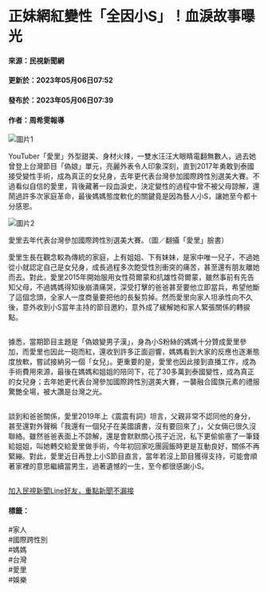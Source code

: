 # 正妹網紅變性「全因小S」！血淚故事曝光

#### 來源：民視新聞網  
#### 更新於：2023年05月06日07:52  
#### 發布於：2023年05月06日07:39  
#### 作者：周希雯報導  

![圖片1](https://today-obs.line-scdn.net/0hZJKED7FBBWV2PBdUcl16Mk5qCRRFWh9sVAhIAQM0UlxZEBYxQglWBgY-XElTWUM3Vg0dVFtoW1cODEU7TA/w644)

YouTuber「愛里」外型甜美、身材火辣，一雙水汪汪大眼睛電翻無數人，過去她曾登上台灣節目「偽娘」單元，亮麗外表令人印象深刻，直到2017年勇敢到泰國接受變性手術，成為真正的女兒身，去年更代表台灣參加國際跨性別選美大賽。不過看似自信的愛里，背後藏著一段血淚史，決定變性的過程中曾不被父母諒解，還鬧過許多次家庭革命，最後媽媽態度軟化的關鍵竟是因為藝人小S，讓她至今都十分感恩。

![圖片2](https://today-obs.line-scdn.net/0hnp5rZqnqMV8ICyNuDGlOCDBdPS47bStWKm0rOCoPPDx1J3NeND1iPC5baHMsOCIMKDl_MCUNZmYlb3IJNQ/w644)

愛里去年代表台灣參加國際跨性別選美大賽。（圖／翻攝「愛里」臉書）

愛里生長在觀念較為傳統的家庭，上有姐姐、下有妹妹，是家中唯一兒子，不過她從小就認定自己是女兒身，成長過程多次飽受性別衝突的痛苦，甚至還有朋友離她而去。對此，愛里2015年開始服用女性荷爾蒙和抗雄性荷爾蒙，雖然事前有先告知父母，不過媽媽得知後崩潰痛哭，深受打擊的爸爸甚至要他立即當兵，希望他斷了這個念頭，全家人一度商量要把他的長髮剪掉。然而愛里向家人坦承性向不久後，意外收到小S當年主持的節目邀約，意外成了緩解她和家人緊張關係的轉捩點。

![圖片3](data:image/gif;base64,R0lGODlhAQABAIAAAAAAAP///yH5BAEAAAAALAAAAAABAAEAAAIBRAA7)

據悉，當期節目主題是「偽娘變男子漢」，身為小S粉絲的媽媽十分贊成愛里參加，而愛里也因此一砲而紅，還收到許多正面迴響，媽媽看到大家的反應也逐漸態度放軟，嘗試接納另一個「女兒」。更重要的是，愛里也因此接到直播工作，成為手術費用來源，最後在媽媽和姐姐的陪同下，花了30多萬到泰國變性，成為真正的女兒身；去年她更代表台灣參加國際跨性別選美大賽，一襲融合國旗元素的禮服驚艷全場，被大讚是台灣之光。

![圖片4](data:image/gif;base64,R0lGODlhAQABAIAAAAAAAP///yH5BAEAAAAALAAAAAABAAEAAAIBRAA7)

談到和爸爸關係，愛里2019年上《震震有詞》坦言，父親非常不認同他的身分，甚至還對外聲稱「我還有一個兒子在美國讀書，沒有要回來了」，父女倆已很久沒聯絡。雖然爸爸表面上不諒解，還是會默默關心孩子近況，私下更偷偷塞了一筆錢給姐姐，叫她轉交給愛里做手術，今年初回家吃團圓飯時更是互動良好，關係不再緊繃。對此，愛里近日再登上小S節目直言，當年若沒上節目獲得支持，可能會順著家裡的意思繼續當男生，過著遺憾的一生，至今都很感謝小S。

![圖片5](data:image/gif;base64,R0lGODlhAQABAIAAAAAAAP///yH5BAEAAAAALAAAAAABAAEAAAIBRAA7)

[加入民視新聞Line好友，重點新聞不漏接](https://line.me/R/ti/p/%40ftvnews)

#### 標籤：
#家人  
#國際跨性別  
#媽媽  
#台灣  
#愛里  
#娛樂  